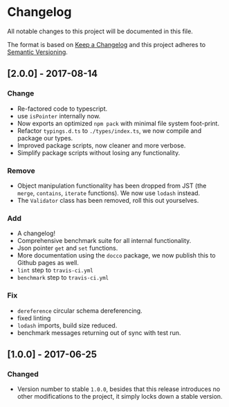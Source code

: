 # Changelog

All notable changes to this project will be documented in this file.

The format is based on [Keep a Changelog](http://keepachangelog.com/en/1.0.0/)
and this project adheres to [Semantic Versioning](http://semver.org/spec/v2.0.0.html).

## [2.0.0] - 2017-08-14

### Change
- Re-factored code to typescript.
- use `isPointer` internally now.
- Now exports an optimized `npm pack` with minimal file system foot-print.
- Refactor `typings.d.ts` to `./types/index.ts`, we now compile and package our types.
- Improved package scripts, now cleaner and more verbose.
- Simplify package scripts without losing any functionality.

### Remove
- Object manipulation functionality has been dropped from JST (the `merge`,
  `contains`, `iterate` functions). We now use `lodash` instead.
- The `Validator` class has been removed, roll this out yourselves.

### Add
- A changelog!
- Comprehensive benchmark suite for all internal functionality.
- Json pointer `get` and `set` functions.
- More documentation using the `docco` package, we now publish this to Github
  pages as well.
- `lint` step to `travis-ci.yml`
- `benchmark` step to `travis-ci.yml`

### Fix
- `dereference` circular schema dereferencing.
- fixed linting
- `lodash` imports, build size reduced.
- benchmark messages returning out of sync with test run.

## [1.0.0] - 2017-06-25

### Changed

- Version number to stable `1.0.0`, besides that this release introduces no
  other modifications to the project, it simply locks down a stable version.
